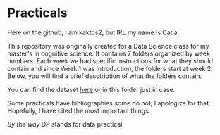 # Practicals

Here on the github, I am kaktos2, but IRL my name is Cátia. 

This repository was originally created for a Data Science class for my master's in cognitive science. It contains 7 folders organized by week numbers. Each week we had specific instructions for what they should contain and since Week 1 was introduction, the folders start at week 2. Below, you will find a brief desctription of what the folders contain. 

You can find the dataset [here]( https://github.com/kaktos2/Practicals/tree/main/DP_week3) or in this folder just in case. 


Some practicals have bibliographies some do not, I apologize for that. Hopefully, I have cited the most important things. 

*By the way* DP stands for data practical. 
